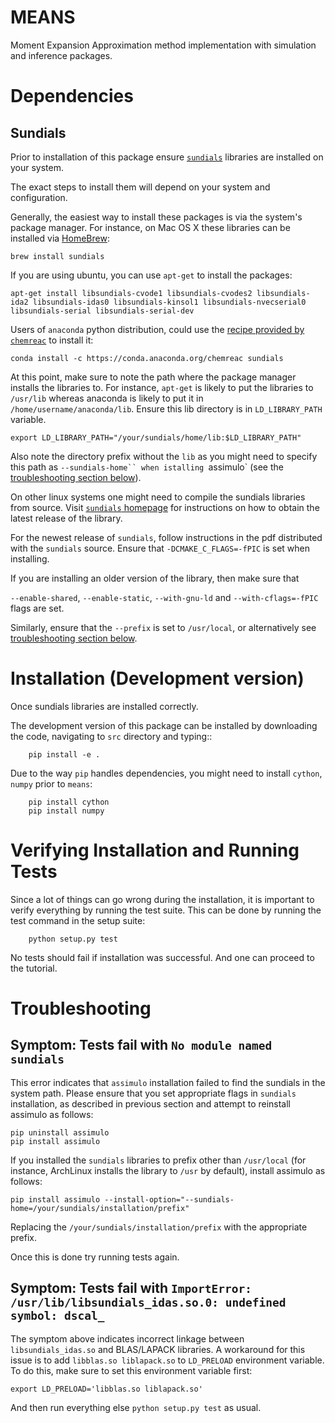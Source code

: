 MEANS
==========
Moment Expansion Approximation method implementation with simulation and inference packages.

Dependencies
==============

Sundials
--------------
Prior to installation of this package ensure [`sundials`](https://computation.llnl.gov/casc/sundials/main.html)
libraries are installed on your system.

The exact steps to install them will depend on your system and configuration.

Generally, the easiest way to install these packages is via the system's package manager.
For instance, on Mac OS X these libraries can be installed via [HomeBrew](http://brew.sh/):

    brew install sundials

If you are using ubuntu, you can use `apt-get` to install the packages:

    apt-get install libsundials-cvode1 libsundials-cvodes2 libsundials-ida2 libsundials-idas0 libsundials-kinsol1 libsundials-nvecserial0 libsundials-serial libsundials-serial-dev

Users of `anaconda` python distribution, could use the [recipe provided by `chemreac`](https://anaconda.org/chemreac/sundials) to install it:

    conda install -c https://conda.anaconda.org/chemreac sundials

At this point, make sure to note the path where the package manager installs the libraries to.
For instance, `apt-get` is likely to put the libraries to `/usr/lib` whereas anaconda is likely to put it in `/home/username/anaconda/lib`. Ensure this lib directory is in `LD_LIBRARY_PATH` variable.

    export LD_LIBRARY_PATH="/your/sundials/home/lib:$LD_LIBRARY_PATH"

Also note the directory prefix without the `lib` as you might need to specify this path as `--sundials-home`` when istalling `assimulo` (see the [troubleshooting section below](#symptom-tests-fail-with-no-module-named-sundials)).

On other linux systems one might need to compile the sundials libraries from source.
Visit [`sundials` homepage](https://computation.llnl.gov/casc/sundials/download/download.php) for 
instructions on how to obtain the latest release of the library.

For the newest release of `sundials`, follow instructions in the pdf distributed with the `sundials` source.
Ensure that `-DCMAKE_C_FLAGS=-fPIC` is set when installing.

If you are installing an older version of the library, then make sure that

`--enable-shared`, `--enable-static`, `--with-gnu-ld` 
and `--with-cflags=-fPIC` flags are set.
 
Similarly, ensure that the `--prefix` is set to `/usr/local`, or alternatively see [troubleshooting section below](#symptom-tests-fail-with-no-module-named-sundials).

Installation (Development version)
============

Once sundials libraries are installed correctly.

The development version of this package can be installed by downloading the code, navigating to `src`
directory and typing::
```
    pip install -e .
```

Due to the way ``pip`` handles dependencies, you might need to install ``cython``, ``numpy`` prior to `means`:

```
    pip install cython
    pip install numpy
```

Verifying Installation and Running Tests
==============

Since a lot of things can go wrong during the installation, it is important to verify everything by running the test suite.
This can be done by running the test command in the setup suite:

```
    python setup.py test
```

No tests should fail if installation was successful. And one can proceed to the tutorial.

Troubleshooting
===================

Symptom: Tests fail with `No module named sundials`
---------------------------------------------
This error indicates that `assimulo` installation failed to find the sundials in the system path.
Please ensure that you set appropriate flags in `sundials` installation, as described in previous section and attempt
to reinstall assimulo as follows:

```
pip uninstall assimulo
pip install assimulo
```

If you installed the `sundials` libraries to prefix other than `/usr/local` (for instance, 
ArchLinux installs the library to `/usr` by default), install assimulo as follows:

```
pip install assimulo --install-option="--sundials-home=/your/sundials/installation/prefix"
```
Replacing the `/your/sundials/installation/prefix` with the appropriate prefix.

Once this is done try running tests again.

Symptom: Tests fail with `ImportError: /usr/lib/libsundials_idas.so.0: undefined symbol: dscal_`
------------------------------------------------------------------------------------------------
The symptom above indicates incorrect linkage between `libsundials_idas.so` and BLAS/LAPACK libraries.
A workaround for this issue is to add `libblas.so liblapack.so` to `LD_PRELOAD` environment variable.
To do this, make sure to set this environment variable first:

```
export LD_PRELOAD='libblas.so liblapack.so'
```

And then run everything else `python setup.py test` as usual.
